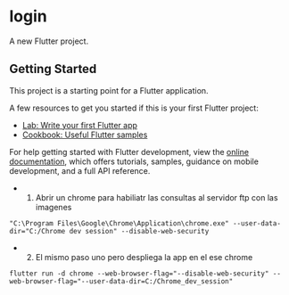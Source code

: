 # login

A new Flutter project.

## Getting Started

This project is a starting point for a Flutter application.

A few resources to get you started if this is your first Flutter project:

- [Lab: Write your first Flutter app](https://docs.flutter.dev/get-started/codelab)
- [Cookbook: Useful Flutter samples](https://docs.flutter.dev/cookbook)

For help getting started with Flutter development, view the
[online documentation](https://docs.flutter.dev/), which offers tutorials,
samples, guidance on mobile development, and a full API reference.

- 1. Abrir un chrome para habiliatr las consultas al servidor ftp con las imagenes
```
"C:\Program Files\Google\Chrome\Application\chrome.exe" --user-data-dir="C:/Chrome dev session" --disable-web-security
```

- 2. El mismo paso uno pero despliega la app en el ese chrome
```
flutter run -d chrome --web-browser-flag="--disable-web-security" --web-browser-flag="--user-data-dir=C:/Chrome_dev_session"
```
